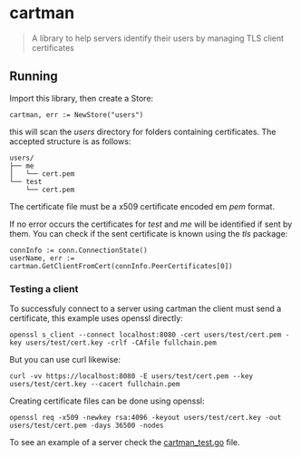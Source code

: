 # cartman

> A library to help servers identify their users by managing
TLS client certificates


## Running

Import this library, then create a Store:

`cartman, err := NewStore("users")`

this will scan the *users* directory for folders containing certificates.
The accepted structure is as follows:

```
users/
├── me
│   └── cert.pem
└── test
    └── cert.pem
```

The certificate file must be a x509 certificate encoded em *pem* format.

If no error occurs the certificates for *test* and *me* will be identified
if sent by them. You can check if the sent certificate is known using the
*tls* package:

```
connInfo := conn.ConnectionState()
userName, err := cartman.GetClientFromCert(connInfo.PeerCertificates[0])
```


### Testing a client

To successfuly connect to a server using cartman the client must send a
certificate, this example uses openssl directly:

```
openssl s_client --connect localhost:8080 -cert users/test/cert.pem -key users/test/cert.key -crlf -CAfile fullchain.pem
```

But you can use curl likewise:

```
curl -vv https://localhost:8080 -E users/test/cert.pem --key users/test/cert.key --cacert fullchain.pem
```

Creating certificate files can be done using openssl:

```
openssl req -x509 -newkey rsa:4096 -keyout users/test/cert.key -out users/test/cert.pem -days 36500 -nodes
```

To see an example of a server check the [cartman_test.go](cartman_test.go) file.

